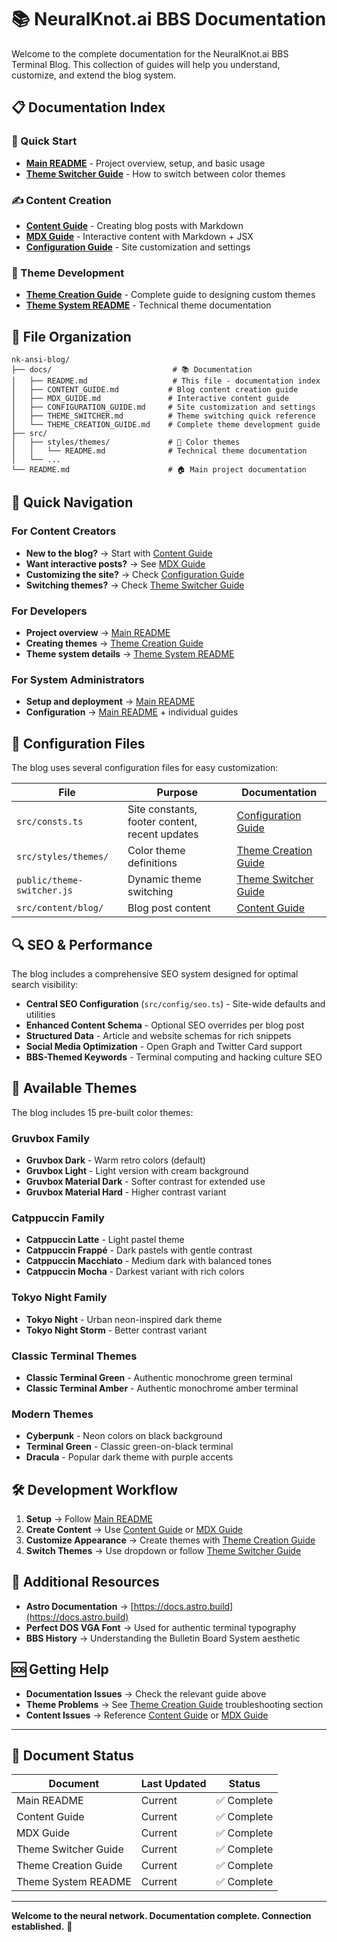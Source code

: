 # 📚 NeuralKnot.ai BBS Documentation

Welcome to the complete documentation for the NeuralKnot.ai BBS Terminal Blog. This collection of guides will help you understand, customize, and extend the blog system.

## 📋 Documentation Index

### 🚀 Quick Start
- **[Main README](../README.md)** - Project overview, setup, and basic usage
- **[Theme Switcher Guide](THEME_SWITCHER.md)** - How to switch between color themes

### ✍️ Content Creation
- **[Content Guide](CONTENT_GUIDE.md)** - Creating blog posts with Markdown
- **[MDX Guide](MDX_GUIDE.md)** - Interactive content with Markdown + JSX
- **[Configuration Guide](CONFIGURATION_GUIDE.md)** - Site customization and settings

### 🎨 Theme Development
- **[Theme Creation Guide](THEME_CREATION_GUIDE.md)** - Complete guide to designing custom themes
- **[Theme System README](../src/styles/themes/README.md)** - Technical theme documentation

## 📂 File Organization

```
nk-ansi-blog/
├── docs/                           # 📚 Documentation
│   ├── README.md                   # This file - documentation index
│   ├── CONTENT_GUIDE.md           # Blog content creation guide
│   ├── MDX_GUIDE.md               # Interactive content guide
│   ├── CONFIGURATION_GUIDE.md     # Site customization and settings
│   ├── THEME_SWITCHER.md          # Theme switching quick reference
│   └── THEME_CREATION_GUIDE.md    # Complete theme development guide
├── src/
│   ├── styles/themes/             # 🎨 Color themes
│   │   └── README.md              # Technical theme documentation
│   └── ...
└── README.md                      # 🏠 Main project documentation
```

## 🎯 Quick Navigation

### For Content Creators
- **New to the blog?** → Start with [Content Guide](CONTENT_GUIDE.md)
- **Want interactive posts?** → See [MDX Guide](MDX_GUIDE.md)
- **Customizing the site?** → Check [Configuration Guide](CONFIGURATION_GUIDE.md)
- **Switching themes?** → Check [Theme Switcher Guide](THEME_SWITCHER.md)

### For Developers
- **Project overview** → [Main README](../README.md)
- **Creating themes** → [Theme Creation Guide](THEME_CREATION_GUIDE.md)
- **Theme system details** → [Theme System README](../src/styles/themes/README.md)

### For System Administrators
- **Setup and deployment** → [Main README](../README.md)
- **Configuration** → [Main README](../README.md) + individual guides

## 🔧 Configuration Files

The blog uses several configuration files for easy customization:

| File | Purpose | Documentation |
|------|---------|---------------|
| `src/consts.ts` | Site constants, footer content, recent updates | [Configuration Guide](CONFIGURATION_GUIDE.md) |
| `src/styles/themes/` | Color theme definitions | [Theme Creation Guide](THEME_CREATION_GUIDE.md) |
| `public/theme-switcher.js` | Dynamic theme switching | [Theme Switcher Guide](THEME_SWITCHER.md) |
| `src/content/blog/` | Blog post content | [Content Guide](CONTENT_GUIDE.md) |

## 🔍 SEO & Performance

The blog includes a comprehensive SEO system designed for optimal search visibility:

- **Central SEO Configuration** (`src/config/seo.ts`) - Site-wide defaults and utilities
- **Enhanced Content Schema** - Optional SEO overrides per blog post
- **Structured Data** - Article and website schemas for rich snippets
- **Social Media Optimization** - Open Graph and Twitter Card support
- **BBS-Themed Keywords** - Terminal computing and hacking culture SEO

## 🎨 Available Themes

The blog includes 15 pre-built color themes:

### Gruvbox Family
- **Gruvbox Dark** - Warm retro colors (default)
- **Gruvbox Light** - Light version with cream background  
- **Gruvbox Material Dark** - Softer contrast for extended use
- **Gruvbox Material Hard** - Higher contrast variant

### Catppuccin Family  
- **Catppuccin Latte** - Light pastel theme
- **Catppuccin Frappé** - Dark pastels with gentle contrast
- **Catppuccin Macchiato** - Medium dark with balanced tones
- **Catppuccin Mocha** - Darkest variant with rich colors

### Tokyo Night Family
- **Tokyo Night** - Urban neon-inspired dark theme
- **Tokyo Night Storm** - Better contrast variant

### Classic Terminal Themes
- **Classic Terminal Green** - Authentic monochrome green terminal
- **Classic Terminal Amber** - Authentic monochrome amber terminal

### Modern Themes
- **Cyberpunk** - Neon colors on black background
- **Terminal Green** - Classic green-on-black terminal
- **Dracula** - Popular dark theme with purple accents

## 🛠️ Development Workflow

1. **Setup** → Follow [Main README](../README.md)
2. **Create Content** → Use [Content Guide](CONTENT_GUIDE.md) or [MDX Guide](MDX_GUIDE.md)
3. **Customize Appearance** → Create themes with [Theme Creation Guide](THEME_CREATION_GUIDE.md)
4. **Switch Themes** → Use dropdown or follow [Theme Switcher Guide](THEME_SWITCHER.md)

## 📖 Additional Resources

- **Astro Documentation** → [https://docs.astro.build](https://docs.astro.build)
- **Perfect DOS VGA Font** → Used for authentic terminal typography
- **BBS History** → Understanding the Bulletin Board System aesthetic

## 🆘 Getting Help

- **Documentation Issues** → Check the relevant guide above
- **Theme Problems** → See [Theme Creation Guide](THEME_CREATION_GUIDE.md) troubleshooting section
- **Content Issues** → Reference [Content Guide](CONTENT_GUIDE.md) or [MDX Guide](MDX_GUIDE.md)

---

## 📄 Document Status

| Document | Last Updated | Status |
|----------|-------------|---------|
| Main README | Current | ✅ Complete |
| Content Guide | Current | ✅ Complete |
| MDX Guide | Current | ✅ Complete |
| Theme Switcher Guide | Current | ✅ Complete |
| Theme Creation Guide | Current | ✅ Complete |
| Theme System README | Current | ✅ Complete |

---

**Welcome to the neural network. Documentation complete. Connection established.** 🔌